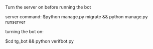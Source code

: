 Turn the server on before running the bot

server command:
$python manage.py migrate && python manage.py runserver

turning the bot on:

$cd tg_bot && python verifbot.py

